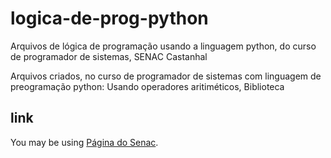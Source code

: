 # logica-de-prog-python
Arquivos de lógica de programação usando a linguagem python, do curso de programador de sistemas, SENAC Castanhal

Arquivos criados, no curso de programador de sistemas com linguagem de preogramação python: Usando operadores aritiméticos, Biblioteca
## link
You may be using [Página do Senac](https://www.pa.senac.br). 